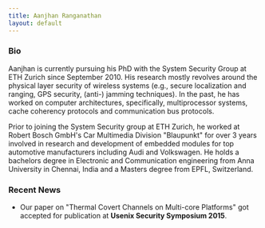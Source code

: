 ```yaml
---
title: Aanjhan Ranganathan
layout: default
---
```


### Bio
Aanjhan is currently pursuing his PhD with the System Security Group at ETH Zurich since September 2010. His research mostly revolves around the physical layer security of wireless systems (e.g., secure localization and ranging, GPS security, (anti-) jamming techniques). In the past, he has worked on computer architectures, specifically, multiprocessor systems, cache coherency protocols and communication bus protocols.

Prior to joining the System Security group at ETH Zurich, he worked at Robert Bosch GmbH's Car Multimedia Division "Blaupunkt" for over 3 years involved in research and development of embedded modules for top automotive manufacturers including Audi and Volkswagen. He holds a bachelors degree in Electronic and Communication engineering from Anna University in Chennai, India and a Masters degree from EPFL, Switzerland.

### Recent News
* Our paper on "Thermal Covert Channels on Multi-core Platforms" got accepted for publication at **Usenix Security Symposium 2015**.

